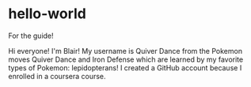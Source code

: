 # hello-world
For the guide!

Hi everyone! I'm Blair! My username is Quiver Dance from the Pokemon moves Quiver Dance and Iron Defense which are learned
by my favorite types of Pokemon: lepidopterans!
I created a GitHub account because I enrolled in a coursera course.
